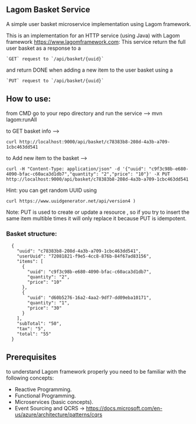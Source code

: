 ## Lagom Basket Service
A simple user basket microservice implementation using Lagom framework.

This is an implementation for an HTTP service (using Java) with Lagom framework https://www.lagomframework.com:
This service return the full user basket as a response to a
```
`GET` request to `/api/basket/{uuid}`
```

and return DONE when adding a new item to the user basket using a 
```
`PUT` request to `/api/basket/{uuid}` 
```

## How to use:

from CMD go to your repo directory and run the service --> mvn lagom:runAll

to GET basket info            -->  
```
curl http://localhost:9000/api/basket/c78383b8-208d-4a3b-a709-1cbc463dd541
```

to Add new item to the basket -->  
```
curl -H "Content-Type: application/json" -d '{"uuid": "c9f3c98b-e680-4090-bfac-c60aca3d1db7","quantity": "2","price": "10"}' -X PUT http://localhost:9000/api/basket/c78383b8-208d-4a3b-a709-1cbc463dd541
```

Hint: you can get random UUID using
```
curl https://www.uuidgenerator.net/api/version4	)
```

Note: 
PUT is used to create or update a resource , so if you try to insert the same item multible times it will only replace it because PUT is idempotent.

### Basket structure:
      {
        "uuid": "c78383b8-208d-4a3b-a709-1cbc463dd541",
        "userUuid": "72081821-f9e5-4cc8-876b-84f67ad83156",
        "items": [
          {
            "uuid": "c9f3c98b-e680-4090-bfac-c60aca3d1db7",
            "quantity": "2",
            "price": "10"
          },
          {
            "uuid": "d60b5276-16a2-4aa2-9df7-dd09eba10171",
            "quantity": "1",
            "price": "30"
          }
        ],
        "subTotal": "50",
        "tax": "5",
        "total": "55"
      }


## Prerequisites
to understand Lagom framework properly you need to be familiar with the following concepts:
- Reactive Programming.
- Functional Programming.
- Microservices (basic concepts).
- Event Sourcing and QCRS -> https://docs.microsoft.com/en-us/azure/architecture/patterns/cqrs


